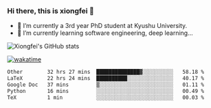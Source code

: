 ### Hi there, this is xiongfei 👋


- 🔭 I’m currently a 3rd year PhD student at Kyushu University.
- 🌱 I’m currently learning software engineering, deep learning...

<!--
**X1on9f31/X1on9f31** is a ✨ _special_ ✨ repository because its `README.md` (this file) appears on your GitHub profile.
Here are some ideas to get you started:
-->

![Xiongfei's GitHub stats](https://github-readme-stats.vercel.app/api?username=X1on9f31)


[![wakatime](https://wakatime.com/badge/user/9e8d5516-d162-43e7-9563-87295d455a71.svg)](https://wakatime.com/@9e8d5516-d162-43e7-9563-87295d455a71)

<!--START_SECTION:waka-->

```txt
Other        32 hrs 27 mins  ██████████████▓░░░░░░░░░░   58.18 %
LaTeX        22 hrs 24 mins  ██████████░░░░░░░░░░░░░░░   40.17 %
Google Doc   37 mins         ▒░░░░░░░░░░░░░░░░░░░░░░░░   01.11 %
Python       16 mins         ░░░░░░░░░░░░░░░░░░░░░░░░░   00.49 %
TeX          1 min           ░░░░░░░░░░░░░░░░░░░░░░░░░   00.03 %
```

<!--END_SECTION:waka-->

